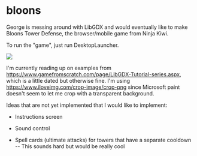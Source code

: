 # bloons
George is messing around with LibGDX and would eventually like to make Bloons Tower Defense, the browser/mobile game from Ninja Kiwi.

To run the "game", just run DesktopLauncher.

![](bloons3.gif)

I'm currently reading up on examples from https://www.gamefromscratch.com/page/LibGDX-Tutorial-series.aspx, which is a little dated but otherwise fine.
I'm using https://www.iloveimg.com/crop-image/crop-png since Microsoft paint doesn't seem to let me crop with a transparent background.


Ideas that are not yet implemented that I would like to implement:

- Instructions screen

- Sound control

- Spell cards (ultimate attacks) for towers that have a separate cooldown
-- This sounds hard but would be really cool